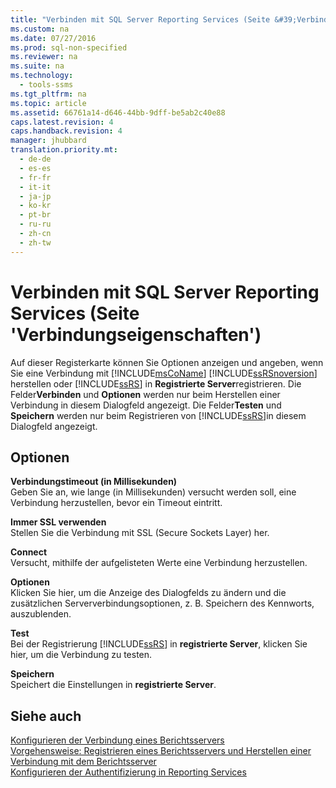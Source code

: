 ```yaml
---
title: "Verbinden mit SQL Server Reporting Services (Seite &#39;Verbindungseigenschaften&#39;)"
ms.custom: na
ms.date: 07/27/2016
ms.prod: sql-non-specified
ms.reviewer: na
ms.suite: na
ms.technology: 
  - tools-ssms
ms.tgt_pltfrm: na
ms.topic: article
ms.assetid: 66761a14-d646-44bb-9dff-be5ab2c40e88
caps.latest.revision: 4
caps.handback.revision: 4
manager: jhubbard
translation.priority.mt: 
  - de-de
  - es-es
  - fr-fr
  - it-it
  - ja-jp
  - ko-kr
  - pt-br
  - ru-ru
  - zh-cn
  - zh-tw
---
```

# Verbinden mit SQL Server Reporting Services (Seite &#39;Verbindungseigenschaften&#39;)
Auf dieser Registerkarte können Sie Optionen anzeigen und angeben, wenn Sie eine Verbindung mit [!INCLUDE[msCoName](../content/includes/msCoName_md.md)] [!INCLUDE[ssRSnoversion](../content/includes/ssRSnoversion_md.md)] herstellen oder [!INCLUDE[ssRS](../content/includes/ssRS_md.md)] in **Registrierte Server**registrieren. Die Felder**Verbinden** und **Optionen** werden nur beim Herstellen einer Verbindung in diesem Dialogfeld angezeigt. Die Felder**Testen** und **Speichern** werden nur beim Registrieren von [!INCLUDE[ssRS](../content/includes/ssRS_md.md)]in diesem Dialogfeld angezeigt.  
  
## Optionen  
**Verbindungstimeout (in Millisekunden)**  
Geben Sie an, wie lange (in Millisekunden) versucht werden soll, eine Verbindung herzustellen, bevor ein Timeout eintritt.  
  
**Immer SSL verwenden**  
Stellen Sie die Verbindung mit SSL (Secure Sockets Layer) her.  
  
**Connect**  
Versucht, mithilfe der aufgelisteten Werte eine Verbindung herzustellen.  
  
**Optionen**  
Klicken Sie hier, um die Anzeige des Dialogfelds zu ändern und die zusätzlichen Serververbindungsoptionen, z. B. Speichern des Kennworts, auszublenden.  
  
**Test**  
Bei der Registrierung [!INCLUDE[ssRS](../content/includes/ssRS_md.md)] in **registrierte Server**, klicken Sie hier, um die Verbindung zu testen.  
  
**Speichern**  
Speichert die Einstellungen in **registrierte Server**.  
  
## Siehe auch  
[Konfigurieren der Verbindung eines Berichtsservers](assetId:///9759a9fb-35e9-4215-969b-a9f1fea18487)  
[Vorgehensweise: Registrieren eines Berichtsservers und Herstellen einer Verbindung mit dem Berichtsserver](assetId:///c875ff87-ee7d-443a-a702-bdb4b6c27c6e)  
[Konfigurieren der Authentifizierung in Reporting Services](assetId:///753c2542-0e97-4d8f-a5dd-4b07a5cd10ab)  
  
